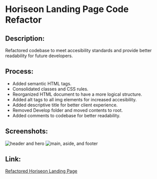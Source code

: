 # Horiseon Landing Page Code Refactor

## Description:
Refactored codebase to meet accesibility standards and provide better readability for future developers.

## Process:
* Added semantic HTML tags.
* Consolidated classes and CSS rules.
* Reorganized HTML document to have a more logical structure.
* Added alt tags to all img elements for increased accesibility.
* Added descriptive title for better client experience.
* Removed Develop folder and moved contents to root.
* Added comments to codebase for better readability.

## Screenshots: 
![header and hero](https://user-images.githubusercontent.com/65088117/83831540-a245db80-a6b5-11ea-8c36-7d42733d3517.png)
![main, aside, and footer](https://user-images.githubusercontent.com/65088117/83831655-dae5b500-a6b5-11ea-9e37-6476db154432.png)

## Link:
[Refactored Horiseon Landing Page](https://dannymont94.github.io/horiseon-refactor/)